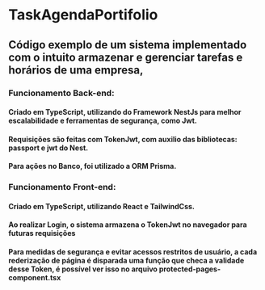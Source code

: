 # TaskAgendaPortifolio

## Código exemplo de um sistema implementado com o intuito armazenar e gerenciar tarefas e horários de uma empresa,

### Funcionamento Back-end:

#### Criado em TypeScript, utilizando do Framework NestJs para melhor escalabilidade e ferramentas de segurança, como Jwt.
#### Requisições são feitas com TokenJwt, com auxilio das bibliotecas: passport e jwt do Nest.
#### Para ações no Banco, foi utilizado a ORM Prisma.

### Funcionamento Front-end:

#### Criado em TypeScript, utilizando React e TailwindCss.
#### Ao realizar Login, o sistema armazena o TokenJwt no navegador para futuras requisições
#### Para medidas de segurança e evitar acessos restritos de usuário, a cada rederização de página é disparada uma função que checa a validade desse Token, é possível ver isso no arquivo protected-pages-component.tsx
